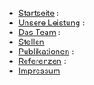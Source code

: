 * [Startseite](/) :
* [Unsere&nbsp;Leistung](/unsere-leistung) :
* [Das&nbsp;Team](/das-team) :
* [Stellen](/stellen)<br />
* [Publikationen](/publikationen) :
* [Referenzen](/referenzen) :
* [Impressum](/kontakt)


